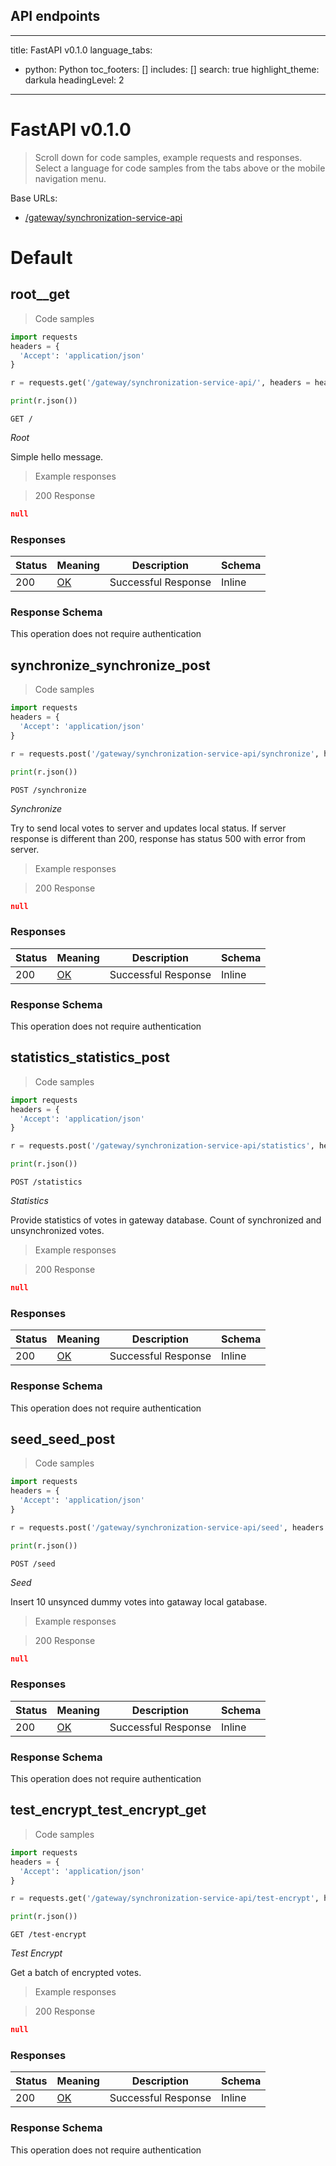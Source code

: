 ## API endpoints
---
title: FastAPI v0.1.0
language_tabs:
  - python: Python
toc_footers: []
includes: []
search: true
highlight_theme: darkula
headingLevel: 2

---

<!-- Generator: Widdershins v4.0.1 -->

<h1 id="fastapi">FastAPI v0.1.0</h1>

> Scroll down for code samples, example requests and responses. Select a language for code samples from the tabs above or the mobile navigation menu.

Base URLs:

* <a href="/gateway/synchronization-service-api">/gateway/synchronization-service-api</a>

<h1 id="fastapi-default">Default</h1>

## root__get

<a id="opIdroot__get"></a>

> Code samples

```python
import requests
headers = {
  'Accept': 'application/json'
}

r = requests.get('/gateway/synchronization-service-api/', headers = headers)

print(r.json())

```

`GET /`

*Root*

Simple hello message. 

> Example responses

> 200 Response

```json
null
```

<h3 id="root__get-responses">Responses</h3>

|Status|Meaning|Description|Schema|
|---|---|---|---|
|200|[OK](https://tools.ietf.org/html/rfc7231#section-6.3.1)|Successful Response|Inline|

<h3 id="root__get-responseschema">Response Schema</h3>

<aside class="success">
This operation does not require authentication
</aside>

## synchronize_synchronize_post

<a id="opIdsynchronize_synchronize_post"></a>

> Code samples

```python
import requests
headers = {
  'Accept': 'application/json'
}

r = requests.post('/gateway/synchronization-service-api/synchronize', headers = headers)

print(r.json())

```

`POST /synchronize`

*Synchronize*

Try to send local votes to server and updates local status.
If server response is different than 200, response has status 500 with error from server.

> Example responses

> 200 Response

```json
null
```

<h3 id="synchronize_synchronize_post-responses">Responses</h3>

|Status|Meaning|Description|Schema|
|---|---|---|---|
|200|[OK](https://tools.ietf.org/html/rfc7231#section-6.3.1)|Successful Response|Inline|

<h3 id="synchronize_synchronize_post-responseschema">Response Schema</h3>

<aside class="success">
This operation does not require authentication
</aside>

## statistics_statistics_post

<a id="opIdstatistics_statistics_post"></a>

> Code samples

```python
import requests
headers = {
  'Accept': 'application/json'
}

r = requests.post('/gateway/synchronization-service-api/statistics', headers = headers)

print(r.json())

```

`POST /statistics`

*Statistics*

Provide statistics of votes in gateway database. Count of synchronized and unsynchronized votes.

> Example responses

> 200 Response

```json
null
```

<h3 id="statistics_statistics_post-responses">Responses</h3>

|Status|Meaning|Description|Schema|
|---|---|---|---|
|200|[OK](https://tools.ietf.org/html/rfc7231#section-6.3.1)|Successful Response|Inline|

<h3 id="statistics_statistics_post-responseschema">Response Schema</h3>

<aside class="success">
This operation does not require authentication
</aside>

## seed_seed_post

<a id="opIdseed_seed_post"></a>

> Code samples

```python
import requests
headers = {
  'Accept': 'application/json'
}

r = requests.post('/gateway/synchronization-service-api/seed', headers = headers)

print(r.json())

```

`POST /seed`

*Seed*

Insert 10 unsynced dummy votes into gataway local gatabase. 

> Example responses

> 200 Response

```json
null
```

<h3 id="seed_seed_post-responses">Responses</h3>

|Status|Meaning|Description|Schema|
|---|---|---|---|
|200|[OK](https://tools.ietf.org/html/rfc7231#section-6.3.1)|Successful Response|Inline|

<h3 id="seed_seed_post-responseschema">Response Schema</h3>

<aside class="success">
This operation does not require authentication
</aside>

## test_encrypt_test_encrypt_get

<a id="opIdtest_encrypt_test_encrypt_get"></a>

> Code samples

```python
import requests
headers = {
  'Accept': 'application/json'
}

r = requests.get('/gateway/synchronization-service-api/test-encrypt', headers = headers)

print(r.json())

```

`GET /test-encrypt`

*Test Encrypt*

Get a batch of encrypted votes. 

> Example responses

> 200 Response

```json
null
```

<h3 id="test_encrypt_test_encrypt_get-responses">Responses</h3>

|Status|Meaning|Description|Schema|
|---|---|---|---|
|200|[OK](https://tools.ietf.org/html/rfc7231#section-6.3.1)|Successful Response|Inline|

<h3 id="test_encrypt_test_encrypt_get-responseschema">Response Schema</h3>

<aside class="success">
This operation does not require authentication
</aside>

